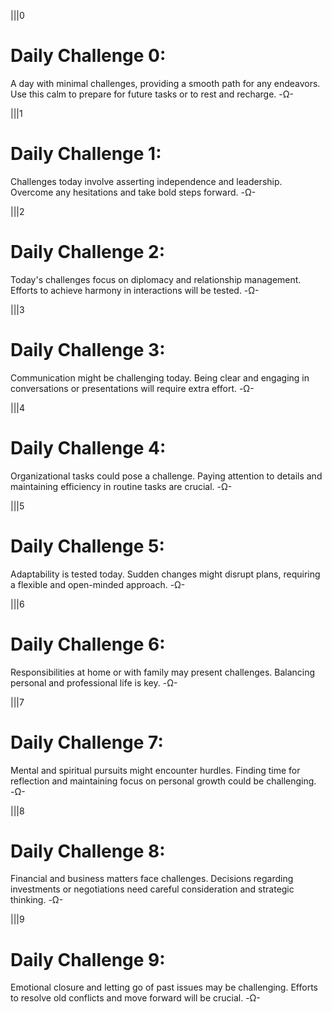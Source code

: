 |||0
# Daily Challenge 0: 

A day with minimal challenges, providing a smooth path for any endeavors. Use this calm to prepare for future tasks or to rest and recharge.
-Ω-

|||1
# Daily Challenge 1: 

Challenges today involve asserting independence and leadership. Overcome any hesitations and take bold steps forward.
-Ω-

|||2
# Daily Challenge 2: 

Today's challenges focus on diplomacy and relationship management. Efforts to achieve harmony in interactions will be tested.
-Ω-

|||3
# Daily Challenge 3: 

Communication might be challenging today. Being clear and engaging in conversations or presentations will require extra effort.
-Ω-

|||4
# Daily Challenge 4: 

Organizational tasks could pose a challenge. Paying attention to details and maintaining efficiency in routine tasks are crucial.
-Ω-

|||5
# Daily Challenge 5: 

Adaptability is tested today. Sudden changes might disrupt plans, requiring a flexible and open-minded approach.
-Ω-

|||6
# Daily Challenge 6: 

Responsibilities at home or with family may present challenges. Balancing personal and professional life is key.
-Ω-

|||7
# Daily Challenge 7: 

Mental and spiritual pursuits might encounter hurdles. Finding time for reflection and maintaining focus on personal growth could be challenging.
-Ω-

|||8
# Daily Challenge 8: 

Financial and business matters face challenges. Decisions regarding investments or negotiations need careful consideration and strategic thinking.
-Ω-

|||9
# Daily Challenge 9: 

Emotional closure and letting go of past issues may be challenging. Efforts to resolve old conflicts and move forward will be crucial.
-Ω-

